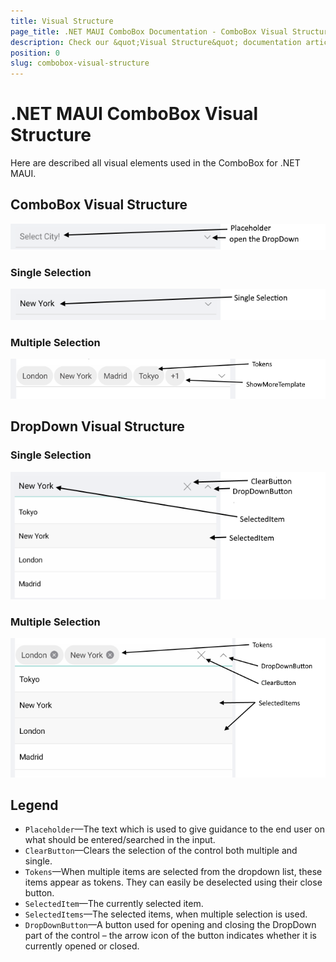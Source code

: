 ```yaml
---
title: Visual Structure
page_title: .NET MAUI ComboBox Documentation - ComboBox Visual Structure
description: Check our &quot;Visual Structure&quot; documentation article for Telerik ComboBox for .NET MAUI control.
position: 0
slug: combobox-visual-structure
---
```


# .NET MAUI ComboBox Visual Structure

Here are described all visual elements used in the ComboBox for .NET MAUI.

## ComboBox Visual Structure

![ComboBox Placeholder Visual Structure](images/combobox-visual-structure.png "Visual elements of ComboBox control")

### Single Selection

![ComboBox Single Selection Visual Structure](images/combobox-single-selection-visual-structure.png "Visual elements of ComboBox control")

### Multiple Selection

![ComboBox Multiple Selection Visual Structure](images/combobox-multiple-selection-visual-structure.png "Visual elements of ComboBox control")

## DropDown Visual Structure

### Single Selection

![ComboBox DropDown Single Selection Visual Structure](images/dropdown-single-selection.png "Visual elements of ComboBox control")

### Multiple Selection

![ComboBox DropDown Multiple Selection Visual Structure](images/dropdown-multiple-selection.png "Visual elements of ComboBox control")

## Legend

- `Placeholder`&mdash;The text which is used to give guidance to the end user on what should be entered/searched in the input.
- `ClearButton`&mdash;Clears the selection of the control both multiple and single.
- `Tokens`&mdash;When multiple items are selected from the dropdown list, these items appear as tokens. They can easily be deselected using their close button.
- `SelectedItem`&mdash;The currently selected item.
- `SelectedItems`&mdash;The selected items, when multiple selection is used.
- `DropDownButton`&mdash;A button used for opening and closing the DropDown part of the control – the arrow icon of the button indicates whether it is currently opened or closed.
